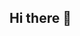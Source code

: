 ## Hi there 👋

<!--
**kaspares/kaspares** is a ✨ _special_ ✨ repository because its `README.md` (this file) appears on your GitHub profile.

- 🔭 I’m currently working on REST API
- 🌱 I’m currently learning JavaScript
- 👯 I’m looking to collaborate on projects
- 📫 How to reach me: kacper240804@gmail.com
-->
